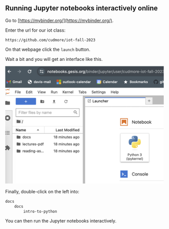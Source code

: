 ## Running Jupyter notebooks interactively online

Go to [https://mybinder.org/](https://mybinder.org/).

Enter the url for our iot class:

```
https://github.com/cudmore/iot-fall-2023
```

On that webpage click the `launch` button.

Wait a bit and you will get an interface like this.

<IMG src="../../img/iot-binder.png" width=600>

Finally, double-click on the left into:

```
docs
    docs
        intro-to-python
```

You can then run the Jupyter notebooks interactively.